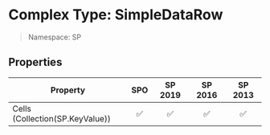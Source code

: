 # Complex Type: SimpleDataRow

> Namespace: SP

## Properties

Property | SPO | SP 2019 | SP 2016 | SP 2013
----------|:---:|:-------:|:-------:|:-------:
Cells (Collection(SP.KeyValue)) | ✅ | ✅ | ✅ | ✅